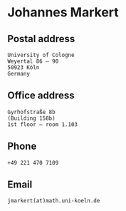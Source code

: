 # Johannes Markert

## Postal address
```
University of Cologne
Weyertal 86 – 90
50923 Köln
Germany
```

## Office address
```
Gyrhofstraße 8b
(Building 158b)
1st floor – room 1.103
```

## Phone
```
+49 221 470 7109
```

## Email
```
jmarkert(at)math.uni-koeln.de
```

